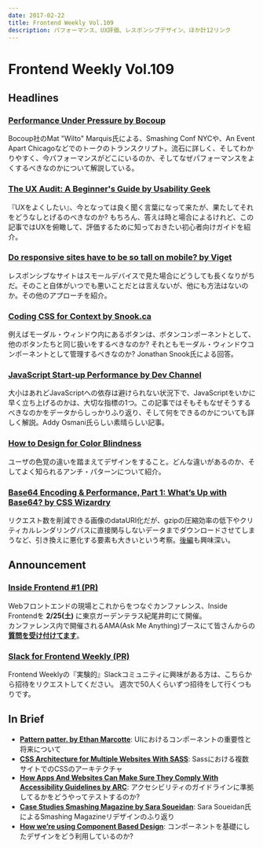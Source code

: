 ```yaml
---
date: 2017-02-22
title: Frontend Weekly Vol.109
description: パフォーマンス、UX評価、レスポンシブデザイン、ほか計12リンク
---
```


# Frontend Weekly Vol.109

## Headlines

### [Performance Under Pressure by Bocoup](https://bocoup.com/blog/performance-under-pressure)

Bocoup社のMat "Wilto" Marquis氏による、Smashing Conf NYCや、An Event Apart Chicagoなどでのトークのトランスクリプト。流石に詳しく、そしてわかりやすく、今パフォーマンスがどこにいるのか、そしてなぜパフォーマンスをよくするべきなのかについて解説している。

### [The UX Audit: A Beginner's Guide by Usability Geek](http://usabilitygeek.com/ux-audit-beginners-guide/)

『UXをよくしたい』、今となっては良く聞く言葉になって来たが、果たしてそれをどうなしとげるのべきなのか? もちろん、答えは時と場合によるけれど、この記事ではUXを俯瞰して、評価するために知っておきたい初心者向けガイドを紹介。

### [Do responsive sites have to be so tall on mobile? by Viget](https://www.viget.com/articles/do-responsive-sites-have-to-be-so-tall-on-mobile)

レスポンシブなサイトはスモールデバイスで見た場合にどうしても長くなりがちだ。そのこと自体がいつでも悪いことだとは言えないが、他にも方法はないのか。その他のアプローチを紹介。

### [Coding CSS for Context by Snook.ca](https://snook.ca/archives/html_and_css/coding-css-for-context)

例えばモーダル・ウィンドウ内にあるボタンは、ボタンコンポーネントとして、他のボタンたちと同じ扱いをするべきなのか? それともモーダル・ウィンドウコンポーネントとして管理するべきなのか? Jonathan Snook氏による回答。

### [JavaScript Start-up Performance by Dev Channel](https://medium.com/dev-channel/javascript-start-up-performance-69200f43b201#.w8paql1ah)

大小はあれどJavaScriptへの依存は避けられない状況下で、JavaScriptをいかに早く立ち上げるのかは、大切な指標の1つ。この記事ではそもそもなぜそうするべきなのかをデータからしっかりふり返り、そして何をできるのかについても詳しく解説。Addy Osmani氏らしい素晴らしい記事。

### [How to Design for Color Blindness](https://medium.theuxblog.com/how-to-design-for-color-blindness-a6f083b08e12#.az1s821g4)

ユーザの色覚の違いを踏まえてデザインをすること。どんな違いがあるのか、そしてよく知られるアンチ・パターンについて紹介。

### [Base64 Encoding & Performance, Part 1: What’s Up with Base64? by CSS Wizardry](https://csswizardry.com/2017/02/base64-encoding-and-performance/)

リクエスト数を削減できる画像のdataURI化だが、gzipの圧縮効率の低下やクリティカルレンダリングパスに直接関与しないデータまでダウンロードさせてしまうなど、引き換えに悪化する要素も大きいという考察。[後編](https://csswizardry.com/2017/02/base64-encoding-and-performance-part-2/)も興味深い。

## Announcement

### [Inside Frontend #1 (PR)](http://inside-frontend.com/)

Webフロントエンドの現場とこれからをつなぐカンファレンス、Inside Frontendを **2/25(土)** に東京ガーデンテラス紀尾井町にて開催。  
カンファレンス内で開催されるAMA(Ask Me Anything)ブースにて皆さんからの[**質問を受け付けてます**](https://github.com/insidefrontend/issue1-ama)。

### [Slack for Frontend Weekly (PR)](https://studiomohawk.typeform.com/to/Kj8Gaj)

Frontend Weeklyの『実験的』Slackコミュニティに興味がある方は、こちらから招待をリクエストしてください。 週次で50人くらいずつ招待をして行くつもりです。

## In Brief

* [**Pattern patter. by Ethan Marcotte**](https://ethanmarcotte.com/wrote/pattern-patter/): UIにおけるコンポーネントの重要性と将来について
* [**CSS Architecture for Multiple Websites With SASS**](https://medium.com/@elad/css-architecture-for-multiple-websites-with-sass-7e923fc53f7a#.7iv1k3ekr): Sassにおける複数サイトでのCSSのアーキテクチャ
* [**How Apps And Websites Can Make Sure They Comply With Accessibility Guidelines by ARC**](https://arc.applause.com/2017/01/24/accessibility-guidelines-wcag-2-0/): アクセシビリティのガイドラインに準拠してるかをどうやってテストするのか?
* [**Case Studies Smashing Magazine by Sara Soueidan**](https://sarasoueidan.com/case-studies/smashing-magazine/): Sara Soueidan氏によるSmashing Magazineリデザインのふり返り
* [**How we’re using Component Based Design**](https://medium.com/@lewisplushumphreys/how-were-using-component-based-design-5f9e3176babb#.qlsgsi70q): コンポーネントを基礎にしたデザインをどう利用しているのか?
